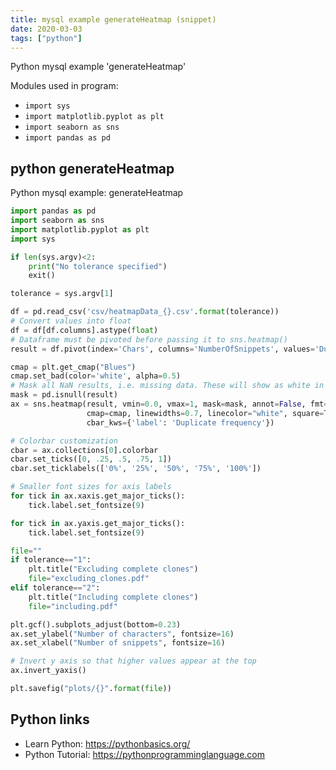 ```yaml
---
title: mysql example generateHeatmap (snippet)
date: 2020-03-03
tags: ["python"]
---
```

Python mysql example 'generateHeatmap'


Modules used in program: 
* `import sys`
* `import matplotlib.pyplot as plt`
* `import seaborn as sns`
* `import pandas as pd`

## python generateHeatmap

Python mysql example: generateHeatmap

```python
import pandas as pd
import seaborn as sns
import matplotlib.pyplot as plt
import sys

if len(sys.argv)<2:
    print("No tolerance specified")
    exit()

tolerance = sys.argv[1]

df = pd.read_csv('csv/heatmapData_{}.csv'.format(tolerance))
# Convert values into float
df = df[df.columns].astype(float)
# Dataframe must be pivoted before passing it to sns.heatmap()
result = df.pivot(index='Chars', columns='NumberOfSnippets', values='DuplicateFraction')

cmap = plt.get_cmap("Blues")
cmap.set_bad(color='white', alpha=0.5)
# Mask all NaN results, i.e. missing data. These will show as white in the heatmap.
mask = pd.isnull(result)
ax = sns.heatmap(result, vmin=0.0, vmax=1, mask=mask, annot=False, fmt="g",
                 cmap=cmap, linewidths=0.7, linecolor="white", square=True,
                 cbar_kws={'label': 'Duplicate frequency'})

# Colorbar customization
cbar = ax.collections[0].colorbar
cbar.set_ticks([0, .25, .5, .75, 1])
cbar.set_ticklabels(['0%', '25%', '50%', '75%', '100%'])

# Smaller font sizes for axis labels
for tick in ax.xaxis.get_major_ticks():
    tick.label.set_fontsize(9)

for tick in ax.yaxis.get_major_ticks():
    tick.label.set_fontsize(9)

file=""
if tolerance=="1":
    plt.title("Excluding complete clones")
    file="excluding_clones.pdf"
elif tolerance=="2":
    plt.title("Including complete clones")
    file="including.pdf"

plt.gcf().subplots_adjust(bottom=0.23)
ax.set_ylabel("Number of characters", fontsize=16)
ax.set_xlabel("Number of snippets", fontsize=16)

# Invert y axis so that higher values appear at the top
ax.invert_yaxis()

plt.savefig("plots/{}".format(file))

```

## Python links

- Learn Python: https://pythonbasics.org/
- Python Tutorial: https://pythonprogramminglanguage.com
